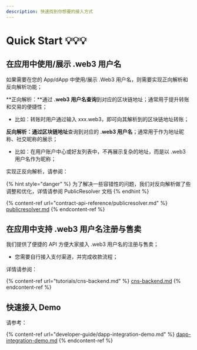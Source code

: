```yaml
---
description: 快速找到你想要的接入方式
---
```


# Quick Start 💡💡💡

## 在应用中使用/展示 .web3 用户名

如果需要在您的 App/dApp 中使用/展示 .Web3 用户名，则需要实现正向解析和反向解析功能；

**正向解析：**通过 **.web3 用户名查询**到对应的区块链地址；通常用于提升转账和交易的便捷性；

* 比如：转账时用户通过输入 xxx.web3，即可向其解析到的区块链地址转账；

**反向解析：**通过**区块链地址**查询到对应的 **.web3 用户名**；通常用于作为地址昵称、社交昵称的展示；

* 比如：在用户账户中心或好友列表中，不再展示复杂的地址，而是以 .web3 用户名作为昵称；



实现正反向解析，请参阅：

{% hint style="danger" %}
为了解决一些容错性的问题，我们对反向解析做了些调整和优化，详情请参阅 PublicResolver 文档
{% endhint %}

{% content-ref url="contract-api-reference/publicresolver.md" %}
[publicresolver.md](contract-api-reference/publicresolver.md)
{% endcontent-ref %}



## 在应用中支持 .web3 用户名注册与售卖

我们提供了便捷的 API 方便大家接入 .web3 用户名的注册与售卖；

* 您需要自行接入支付渠道，并完成收款流程；

详情请参阅：

{% content-ref url="tutorials/cns-backend.md" %}
[cns-backend.md](tutorials/cns-backend.md)
{% endcontent-ref %}



## 快速接入 Demo

请参考：

{% content-ref url="developer-guide/dapp-integration-demo.md" %}
[dapp-integration-demo.md](developer-guide/dapp-integration-demo.md)
{% endcontent-ref %}



